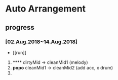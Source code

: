 # Auto Arrangement

## progress
### [02.Aug.2018~14.Aug.2018]
* [[run]]
1. **** dirtyMid -> cleanMid1 (melody)
2. **popo** cleanMid1 -> cleanMid2 (add acc, x drum)
3. 
